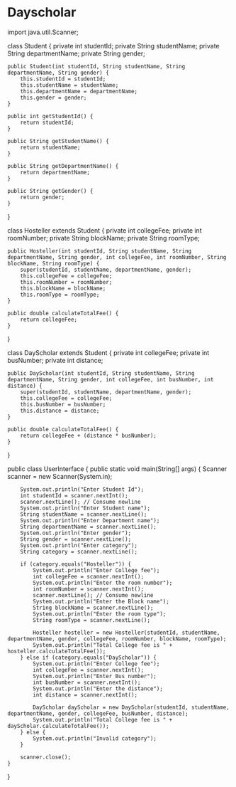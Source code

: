 # Dayscholar
import java.util.Scanner;

class Student {
    private int studentId;
    private String studentName;
    private String departmentName;
    private String gender;

    public Student(int studentId, String studentName, String departmentName, String gender) {
        this.studentId = studentId;
        this.studentName = studentName;
        this.departmentName = departmentName;
        this.gender = gender;
    }

    public int getStudentId() {
        return studentId;
    }

    public String getStudentName() {
        return studentName;
    }

    public String getDepartmentName() {
        return departmentName;
    }

    public String getGender() {
        return gender;
    }
}

class Hosteller extends Student {
    private int collegeFee;
    private int roomNumber;
    private String blockName;
    private String roomType;

    public Hosteller(int studentId, String studentName, String departmentName, String gender, int collegeFee, int roomNumber, String blockName, String roomType) {
        super(studentId, studentName, departmentName, gender);
        this.collegeFee = collegeFee;
        this.roomNumber = roomNumber;
        this.blockName = blockName;
        this.roomType = roomType;
    }

    public double calculateTotalFee() {
        return collegeFee;
    }
}

class DayScholar extends Student {
    private int collegeFee;
    private int busNumber;
    private int distance;

    public DayScholar(int studentId, String studentName, String departmentName, String gender, int collegeFee, int busNumber, int distance) {
        super(studentId, studentName, departmentName, gender);
        this.collegeFee = collegeFee;
        this.busNumber = busNumber;
        this.distance = distance;
    }

    public double calculateTotalFee() {
        return collegeFee + (distance * busNumber);
    }
}

public class UserInterface {
    public static void main(String[] args) {
        Scanner scanner = new Scanner(System.in);

        System.out.println("Enter Student Id");
        int studentId = scanner.nextInt();
        scanner.nextLine(); // Consume newline
        System.out.println("Enter Student name");
        String studentName = scanner.nextLine();
        System.out.println("Enter Department name");
        String departmentName = scanner.nextLine();
        System.out.println("Enter gender");
        String gender = scanner.nextLine();
        System.out.println("Enter category");
        String category = scanner.nextLine();

        if (category.equals("Hosteller")) {
            System.out.println("Enter College fee");
            int collegeFee = scanner.nextInt();
            System.out.println("Enter the room number");
            int roomNumber = scanner.nextInt();
            scanner.nextLine(); // Consume newline
            System.out.println("Enter the Block name");
            String blockName = scanner.nextLine();
            System.out.println("Enter the room type");
            String roomType = scanner.nextLine();

            Hosteller hosteller = new Hosteller(studentId, studentName, departmentName, gender, collegeFee, roomNumber, blockName, roomType);
            System.out.println("Total College fee is " + hosteller.calculateTotalFee());
        } else if (category.equals("DayScholar")) {
            System.out.println("Enter College fee");
            int collegeFee = scanner.nextInt();
            System.out.println("Enter Bus number");
            int busNumber = scanner.nextInt();
            System.out.println("Enter the distance");
            int distance = scanner.nextInt();

            DayScholar dayScholar = new DayScholar(studentId, studentName, departmentName, gender, collegeFee, busNumber, distance);
            System.out.println("Total College fee is " + dayScholar.calculateTotalFee());
        } else {
            System.out.println("Invalid category");
        }

        scanner.close();
    }
}
